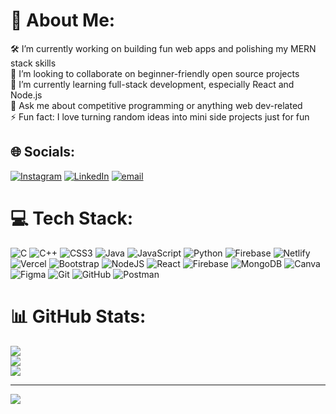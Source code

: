 # 💫 About Me:
🛠 I’m currently working on building fun web apps and polishing my MERN stack skills<br>🤝 I’m looking to collaborate on beginner-friendly open source projects<br>🌱 I’m currently learning full-stack development, especially React and Node.js<br>💬 Ask me about competitive programming or anything web dev-related<br>⚡ Fun fact: I love turning random ideas into mini side projects just for fun


## 🌐 Socials:
[![Instagram](https://img.shields.io/badge/Instagram-%23E4405F.svg?logo=Instagram&logoColor=white)](https://instagram.com/medhavi_sah) [![LinkedIn](https://img.shields.io/badge/LinkedIn-%230077B5.svg?logo=linkedin&logoColor=white)](https://linkedin.com/in/medhavi-sahgal) [![email](https://img.shields.io/badge/Email-D14836?logo=gmail&logoColor=white)](mailto:18medhavi3418@gmail.com) 

# 💻 Tech Stack:
![C](https://img.shields.io/badge/c-%2300599C.svg?style=for-the-badge&logo=c&logoColor=white) ![C++](https://img.shields.io/badge/c++-%2300599C.svg?style=for-the-badge&logo=c%2B%2B&logoColor=white) ![CSS3](https://img.shields.io/badge/css3-%231572B6.svg?style=for-the-badge&logo=css3&logoColor=white) ![Java](https://img.shields.io/badge/java-%23ED8B00.svg?style=for-the-badge&logo=openjdk&logoColor=white) ![JavaScript](https://img.shields.io/badge/javascript-%23323330.svg?style=for-the-badge&logo=javascript&logoColor=%23F7DF1E) ![Python](https://img.shields.io/badge/python-3670A0?style=for-the-badge&logo=python&logoColor=ffdd54) ![Firebase](https://img.shields.io/badge/firebase-%23039BE5.svg?style=for-the-badge&logo=firebase) ![Netlify](https://img.shields.io/badge/netlify-%23000000.svg?style=for-the-badge&logo=netlify&logoColor=#00C7B7) ![Vercel](https://img.shields.io/badge/vercel-%23000000.svg?style=for-the-badge&logo=vercel&logoColor=white) ![Bootstrap](https://img.shields.io/badge/bootstrap-%238511FA.svg?style=for-the-badge&logo=bootstrap&logoColor=white) ![NodeJS](https://img.shields.io/badge/node.js-6DA55F?style=for-the-badge&logo=node.js&logoColor=white) ![React](https://img.shields.io/badge/react-%2320232a.svg?style=for-the-badge&logo=react&logoColor=%2361DAFB) ![Firebase](https://img.shields.io/badge/firebase-a08021?style=for-the-badge&logo=firebase&logoColor=ffcd34) ![MongoDB](https://img.shields.io/badge/MongoDB-%234ea94b.svg?style=for-the-badge&logo=mongodb&logoColor=white) ![Canva](https://img.shields.io/badge/Canva-%2300C4CC.svg?style=for-the-badge&logo=Canva&logoColor=white) ![Figma](https://img.shields.io/badge/figma-%23F24E1E.svg?style=for-the-badge&logo=figma&logoColor=white) ![Git](https://img.shields.io/badge/git-%23F05033.svg?style=for-the-badge&logo=git&logoColor=white) ![GitHub](https://img.shields.io/badge/github-%23121011.svg?style=for-the-badge&logo=github&logoColor=white) ![Postman](https://img.shields.io/badge/Postman-FF6C37?style=for-the-badge&logo=postman&logoColor=white)
# 📊 GitHub Stats:
![](https://github-readme-stats.vercel.app/api?username=medhavisahgal&theme=monokai&hide_border=false&include_all_commits=false&count_private=false)<br/>
![](https://nirzak-streak-stats.vercel.app/?user=medhavisahgal&theme=monokai&hide_border=false)<br/>
![](https://github-readme-stats.vercel.app/api/top-langs/?username=medhavisahgal&theme=monokai&hide_border=false&include_all_commits=false&count_private=false&layout=compact)

---
[![](https://visitcount.itsvg.in/api?id=medhavisahgal&icon=0&color=0)](https://visitcount.itsvg.in)

<!-- Proudly created with GPRM ( https://gprm.itsvg.in ) -->
